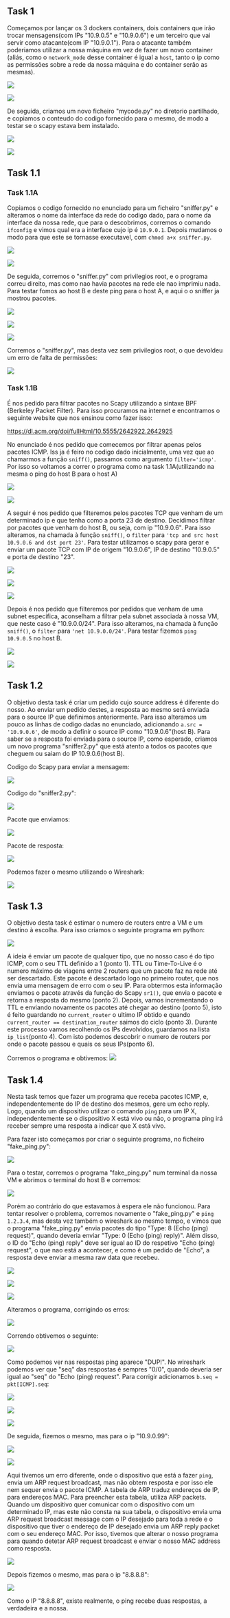 ## Task 1
Começamos por lançar os 3 dockers containers, dois containers que irão trocar mensagens(com IPs "10.9.0.5" e "10.9.0.6") e um terceiro que vai servir como atacante(com IP "10.9.0.1"). Para o atacante também poderiamos utilizar a nossa máquina em vez de fazer um novo container (aliás, como o `network_mode` desse container é igual a `host`, tanto o ip como as permissões sobre a rede da nossa máquina e do container serão as mesmas).

![](https://git.fe.up.pt/fsi/fsi2324/logs/l06g07/-/raw/main/images/sn_sp_01.png)

![](https://git.fe.up.pt/fsi/fsi2324/logs/l06g07/-/raw/main/images/sn_sp_02.png)

De seguida, criamos um novo ficheiro "mycode.py" no diretorio partilhado, e copiamos o conteudo do codigo fornecido para o mesmo, de modo a testar se o scapy estava bem instalado.

![](https://git.fe.up.pt/fsi/fsi2324/logs/l06g07/-/raw/main/images/sn_sp_04.png)

![](https://git.fe.up.pt/fsi/fsi2324/logs/l06g07/-/raw/main/images/sn_sp_06.png)

## Task 1.1

### Task 1.1A

Copiamos o codigo fornecido no enunciado para um ficheiro "sniffer.py" e alteramos o nome da interface da rede do codigo dado, para o nome da interface da nossa rede, que para o descobrimos, corremos o comando `ifconfig` e vimos qual era a interface cujo ip é `10.9.0.1`. Depois mudamos o modo para que este se tornasse executavel, com `chmod a+x sniffer.py`.

![](https://git.fe.up.pt/fsi/fsi2324/logs/l06g07/-/raw/main/images/sn_sp_08.png)

![](https://git.fe.up.pt/fsi/fsi2324/logs/l06g07/-/raw/main/images/sn_sp_09.png)

De seguida, corremos o "sniffer.py" com privilegios root, e o programa correu direito, mas como nao havia pacotes na rede ele nao imprimiu nada. Para testar fomos ao host B e deste ping para o host A, e aqui o o sniffer ja mostrou pacotes.

![](https://git.fe.up.pt/fsi/fsi2324/logs/l06g07/-/raw/main/images/sn_sp_13.png)

![](https://git.fe.up.pt/fsi/fsi2324/logs/l06g07/-/raw/main/images/sn_sp_11.png)

![](https://git.fe.up.pt/fsi/fsi2324/logs/l06g07/-/raw/main/images/sn_sp_16_icmp.png)

Corremos o "sniffer.py", mas desta vez sem privilegios root, o que devoldeu um erro de falta de permissões:

![](https://git.fe.up.pt/fsi/fsi2324/logs/l06g07/-/raw/main/images/sn_sp_14.png)


### Task 1.1B

É nos pedido para filtrar pacotes no Scapy utilizando a sintaxe BPF (Berkeley Packet Filter). Para isso procuramos na internet e encontramos o seguinte website que nos ensinou como fazer isso:

https://dl.acm.org/doi/fullHtml/10.5555/2642922.2642925

No enunciado é nos pedido que comecemos por filtrar apenas pelos pacotes ICMP. Iss ja é feiro no codigo dado inicialmente, uma vez que ao chamarmos a função `sniff()`, passamos como argumento `filter='icmp'`. Por isso so voltamos a correr o programa como na task 1.1A(utilizando na mesma o ping do host B para o host A)

![](https://git.fe.up.pt/fsi/fsi2324/logs/l06g07/-/raw/main/images/sn_sp_16_underlined.png)

![](https://git.fe.up.pt/fsi/fsi2324/logs/l06g07/-/raw/main/images/sn_sp_16_icmp.png)

A seguir é nos pedido que filteremos pelos pacotes TCP que venham de um determinado ip e que tenha como a porta 23 de destino. Decidimos filtrar por pacotes que venham do host B, ou seja, com ip "10.9.0.6". Para isso alteramos, na chamada à função `sniff()`, o `filter` para `'tcp and src host 10.9.0.6 and dst port 23'`. Para testar utilizamos o scapy para gerar e enviar um pacote TCP com IP de origem "10.9.0.6", IP de destino "10.9.0.5" e porta de destino "23".

![](https://git.fe.up.pt/fsi/fsi2324/logs/l06g07/-/raw/main/images/sn_sp_17.png)

![](https://git.fe.up.pt/fsi/fsi2324/logs/l06g07/-/raw/main/images/sn_sp_18.png)

![](https://git.fe.up.pt/fsi/fsi2324/logs/l06g07/-/raw/main/images/sn_sp_18_1.png)

Depois é nos pedido que filteremos por pedidos que venham de uma subnet especifica, aconselham a filtrar pela subnet associada à nossa VM, que neste caso é "10.9.0.0/24". Para isso alteramos, na chamada à função `sniff()`, o `filter` para `'net 10.9.0.0/24'`. Para testar fizemos `ping 10.9.0.5` no host B.

![](https://git.fe.up.pt/fsi/fsi2324/logs/l06g07/-/raw/main/images/sn_sp_19.png)

![](https://git.fe.up.pt/fsi/fsi2324/logs/l06g07/-/raw/main/images/sn_sp_20.png)

## Task 1.2

O objetivo desta task é criar um pedido cujo source address é diferente do nosso. Ao enviar um pedido destes, a resposta ao mesmo será enviada para o source IP que definimos anteriormente. Para isso alteramos um pouco as linhas de codigo dadas no enunciado, adicionando `a.src = '10.9.0.6'`, de modo a definir o source IP como "10.9.0.6"(host B). Para saber se a resposta foi enviada para o source IP, como esperado, criamos um novo programa "sniffer2.py" que está atento a todos os pacotes que cheguem ou saiam do IP 10.9.0.6(host B).

Codigo do Scapy para enviar a mensagem:

![](https://git.fe.up.pt/fsi/fsi2324/logs/l06g07/-/raw/main/images/sn_sp_21.png)


Codigo do "sniffer2.py":

![](https://git.fe.up.pt/fsi/fsi2324/logs/l06g07/-/raw/main/images/sn_sp_21_2.png)


Pacote que enviamos:

![](https://git.fe.up.pt/fsi/fsi2324/logs/l06g07/-/raw/main/images/sn_sp_22.png)


Pacote de resposta:

![](https://git.fe.up.pt/fsi/fsi2324/logs/l06g07/-/raw/main/images/sn_sp_23.png)


Podemos fazer o mesmo utilizando o Wireshark:

![](https://git.fe.up.pt/fsi/fsi2324/logs/l06g07/-/raw/main/images/sn_sp_24.png)


## Task 1.3

O objetivo desta task é estimar o numero de routers entre a VM e um destino à escolha.
Para isso criamos o seguinte programa em python:

![](https://git.fe.up.pt/fsi/fsi2324/logs/l06g07/-/raw/main/images/sn_sp_25_with_numbers.png)

A ideia é enviar um pacote de qualquer tipo, que no nosso caso é do tipo ICMP, com o seu TTL definido a 1 (ponto 1). TTL ou Time-To-Live é o numero máximo de viagens entre 2 routers que um pacote faz na rede até ser descartado. Este pacote é descartado logo no primeiro router, que nos envia uma mensagem de erro com o seu IP. Para obtermos esta informação enviamos o pacote através da função do Scapy `sr1()`, que envia o pacote e retorna a resposta do mesmo (ponto 2).
Depois, vamos incrementando o TTL e enviando novamente os pacotes até chegar ao destino (ponto 5), isto é feito guardando no `current_router` o ultimo IP obtido e quando `current_router == destination_router` saimos do ciclo (ponto 3). Durante este processo vamos recolhendo os IPs devolvidos, guardamos na lista `ip_list`(ponto 4). Com isto podemos descobrir o numero de routers por onde o pacote passou e quais os seus IPs(ponto 6).

Corremos o programa e obtivemos:
![](https://git.fe.up.pt/fsi/fsi2324/logs/l06g07/-/raw/main/images/sn_sp_26.png)


## Task 1.4

Nesta task temos que fazer um programa que receba pacotes ICMP, e, independentemente do IP de destino dos mesmos, gere um echo reply. Logo, quando um dispositivo utilizar o comando `ping` para um IP X, independentemente se o dispositivo X está vivo ou não, o programa ping irá receber sempre uma resposta a indicar que X está vivo. 

Para fazer isto começamos por criar o seguinte programa, no ficheiro "fake_ping.py":

![](https://git.fe.up.pt/fsi/fsi2324/logs/l06g07/-/raw/main/images/sn_sp_29.png)

Para o testar, corremos o programa "fake_ping.py" num terminal da nossa VM e abrimos o terminal do host B e corremos:

![](https://git.fe.up.pt/fsi/fsi2324/logs/l06g07/-/raw/main/images/sn_sp_28.png)

Porém ao contrário do que estavamos à espera ele não funcionou. Para tentar resolver o problema, corremos novamente o "fake_ping.py" e `ping 1.2.3.4`, mas desta vez também o wireshark ao mesmo tempo, e vimos que o programa "fake_ping.py" envia pacotes do tipo "Type: 8 (Echo (ping) request)", quando deveria enviar "Type: 0 (Echo (ping) reply)". Além disso, o ID do "Echo (ping) reply" deve ser igual ao ID do respetivo "Echo (ping) request", o que nao está a acontecer, e como é um pedido de "Echo", a resposta deve enviar a mesma raw data que recebeu.

![](https://git.fe.up.pt/fsi/fsi2324/logs/l06g07/-/raw/main/images/sn_sp_33.png)

![](https://git.fe.up.pt/fsi/fsi2324/logs/l06g07/-/raw/main/images/sn_sp_34.png)

![](https://git.fe.up.pt/fsi/fsi2324/logs/l06g07/-/raw/main/images/sn_sp_35.png)

Alteramos o programa, corrigindo os erros:

![](https://git.fe.up.pt/fsi/fsi2324/logs/l06g07/-/raw/main/images/sn_sp_36.png)

Correndo obtivemos o seguinte:

![](https://git.fe.up.pt/fsi/fsi2324/logs/l06g07/-/raw/main/images/sn_sp_37.png)

Como podemos ver nas respostas ping aparece "DUP!". No wireshark podemos ver que "seq" das respostas é sempres "0/0", quando deveria ser igual ao "seq" do "Echo (ping) request". Para corrigir adicionamos `b.seq = pkt[ICMP].seq`:

![](https://git.fe.up.pt/fsi/fsi2324/logs/l06g07/-/raw/main/images/sn_sp_38.png)

![](https://git.fe.up.pt/fsi/fsi2324/logs/l06g07/-/raw/main/images/sn_sp_39.png)

![](https://git.fe.up.pt/fsi/fsi2324/logs/l06g07/-/raw/main/images/sn_sp_40.png)

De seguida, fizemos o mesmo, mas para o ip "10.9.0.99":

![](https://git.fe.up.pt/fsi/fsi2324/logs/l06g07/-/raw/main/images/sn_sp_41.png)

![](https://git.fe.up.pt/fsi/fsi2324/logs/l06g07/-/raw/main/images/sn_sp_42.png)

Aqui tivemos um erro diferente, onde o dispositivo que está a fazer `ping`, envia um ARP request broadcast, mas não obtem resposta e por isso ele nem sequer envia o pacote ICMP. A tabela de ARP traduz endereços de IP, para endereços MAC. Para preencher esta tabela, utiliza ARP packets. Quando um dispositivo quer comunicar com o dispositivo com um determinado IP, mas este não consta na sua tabela, o dispositivo envia uma ARP request broadcast message com o IP desejado para toda a rede e o dispositivo que tiver o endereço de IP desejado envia um ARP reply packet com o seu endereço MAC. Por isso, tivemos que alterar o nosso programa para quando detetar ARP request broadcast e enviar o nosso MAC address como resposta.

![](https://git.fe.up.pt/fsi/fsi2324/logs/l06g07/-/raw/main/images/sn_sp_43.png)

Depois fizemos o mesmo, mas para o ip "8.8.8.8":

![](https://git.fe.up.pt/fsi/fsi2324/logs/l06g07/-/raw/main/images/sn_sp_44.png)

Como o IP "8.8.8.8", existe realmente, o ping recebe duas respostas, a verdadeira e a nossa.






